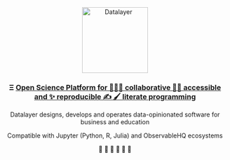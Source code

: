 <div align="center">
  <img
      alt="Datalayer"
      src="https://assets.datalayer.design/datalayer-25.svg"
      width="150"
    />
</div>

<h3 align="center">
  Ξ <a href="https://datalayer.io">Open Science Platform for 🧑‍🤝‍🧑 collaborative 🐕‍🦺 accessible and ✨ reproducible ✍️ 🖌️ literate programming</a>
</h3>

<p align="center">
  Datalayer designs, develops and operates data-opinionated software for business and education
</p>

<p align="center">
  Compatible with Jupyter (Python, R, Julia) and ObservableHQ ecosystems
</p>

<p align="center">
  🧬 🧪 🔬 📐 🔭 📡
</p>
